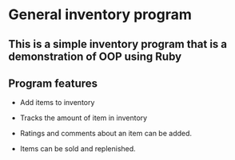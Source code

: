 # General inventory program

This is a simple inventory program that is a demonstration of OOP using Ruby
-----------------------------------------------------------------------

Program features
----------------

* Add items to inventory

* Tracks the amount of item in inventory

* Ratings and comments about an item can be added.

* Items can be sold and replenished.
